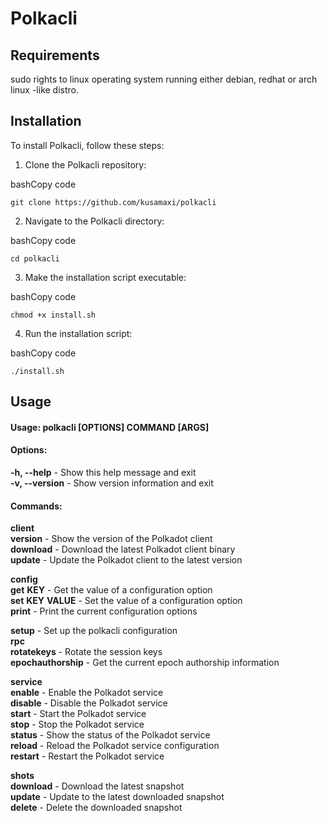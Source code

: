 # Polkacli


## Requirements

sudo rights to linux operating system running either debian, redhat or arch linux -like distro.

## Installation

To install Polkacli, follow these steps:

1.  Clone the Polkacli repository:

bashCopy code

`git clone https://github.com/kusamaxi/polkacli` 

2.  Navigate to the Polkacli directory:

bashCopy code

`cd polkacli` 

3.  Make the installation script executable:

bashCopy code

`chmod +x install.sh` 

4.  Run the installation script:

bashCopy code

`./install.sh` 

## Usage

#### Usage: polkacli [OPTIONS] COMMAND [ARGS]  
  
#### Options:  
  **-h, --help**                - Show this help message and exit  
  **-v, --version**             - Show version information and exit  
  
#### Commands:  
  **client**  
    **version**                 - Show the version of the Polkadot client  
    **download**                - Download the latest Polkadot client binary  
    **update**                  - Update the Polkadot client to the latest version  
  
  **config**  
    **get** **KEY**             - Get the value of a configuration option  
    **set** **KEY** **VALUE**   - Set the value of a configuration option  
    **print**                   - Print the current configuration options  
  
  **setup**                     - Set up the polkacli configuration  
  **rpc**  
    **rotatekeys**              - Rotate the session keys  
    **epochauthorship**         - Get the current epoch authorship information  
  
  **service**  
    **enable**                  - Enable the Polkadot service  
    **disable**                 - Disable the Polkadot service  
    **start**                   - Start the Polkadot service  
    **stop**                    - Stop the Polkadot service  
    **status**                  - Show the status of the Polkadot service  
    **reload**                  - Reload the Polkadot service configuration  
    **restart**                 - Restart the Polkadot service  
  
  **shots**  
    **download**                - Download the latest snapshot  
    **update**                  - Update to the latest downloaded snapshot  
    **delete**                  - Delete the downloaded snapshot  
